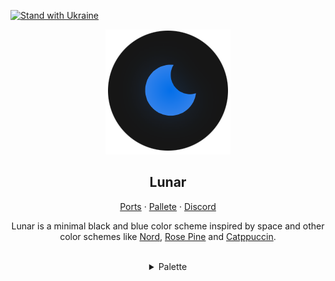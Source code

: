  [![Stand with Ukraine](https://user-images.githubusercontent.com/1474821/173256840-2cf59d8c-a9d7-4a2c-a8c3-02302227d97a.png)](https://war.ukraine.ua/support-ukraine/)

<p align="center">
<a href="https://lunar-theme.github.io">
  <img src="https://github.com/lunar-theme/lunar-theme/raw/main/assets/icon-rounded.png" />
</a>
<h2 align="center">Lunar</h2>
</p>

<p align="center">
  <a href="https://lunar-theme.github.io/ports">Ports</a>
  ·
  <a href="https://lunar-theme.github.io/palette">Pallete</a>
  ·
  <a href="https://discord.gg/xvj3t9TwFT">Discord</a>
</p>

<p align="center">Lunar is a minimal black and blue color scheme inspired by space and other color schemes like <a href="https://nordtheme.com" target="_blank">Nord</a>, <a href="https://github.com/rose-pine" target="_blank">Rose Pine</a> and <a href="https://github.com/catppuccin">Catppuccin</a>.</p><br>

<details>
  <summary align="center">Palette</summary>

**Deep Space**  

| Color            |    Hex    |          RGB          |    Image   |
| :--------------: | :-------: | :-------------------: | :--------: |
| inner-core       | `#161616` |   `rgb(22, 22, 22)`   | ![#161616](https://raw.githubusercontent.com/lunar-theme/.github/main/assets/deep-space/inner-core.png)|
| outer-core       | `#202020` |   `rgb(32, 32, 32)`   | ![#202020](https://raw.githubusercontent.com/lunar-theme/.github/main/assets/deep-space/outer-core.png)|
| mantle           | `#252525` |   `rgb(37, 37, 37)`   | ![#252525](https://raw.githubusercontent.com/lunar-theme/.github/main/assets/deep-space/mantle.png)|
| crust            | `#303030` |   `rgb(48, 48, 48)`   | ![#303030](https://raw.githubusercontent.com/lunar-theme/.github/main/assets/deep-space/crust.png)|
| tropo            | `#3281ea` |   `rgb(50, 129, 234)` | ![#3281ea](https://raw.githubusercontent.com/lunar-theme/.github/main/assets/deep-space/tropo.png)|
| strato           | `#0284e8` |   `rgb(2, 132, 232)`  | ![#0284e8](https://raw.githubusercontent.com/lunar-theme/.github/main/assets/deep-space/strato.png)|
| meso             | `#02a3e8` |   `rgb(2, 163, 232)`  | ![#02a3e8](https://raw.githubusercontent.com/lunar-theme/.github/main/assets/deep-space/meso.png)|
| thermo           | `#02bbe8` |   `rgb(2, 187, 232)`  | ![#02bbe8](https://raw.githubusercontent.com/lunar-theme/.github/main/assets/deep-space/thermo.png)|
| text             | `#f3f3f3` |   `rgb(243, 243, 243)`| ![#f3f3f3](https://raw.githubusercontent.com/lunar-theme/.github/main/assets/deep-space/text.png)|
| magma            | `#B10C0C` |   `rgb(177, 12, 12)`  | ![#B10C0C](https://raw.githubusercontent.com/lunar-theme/.github/main/assets/deep-space/magma.png)|
| nebula           | `#05844A` |   `rgb(5, 132, 74)`   | ![#05844A](https://raw.githubusercontent.com/lunar-theme/.github/main/assets/deep-space/nebula.png)|

**Dust**

| Color            |    Hex    |          RGB           |    Image   |
| :--------------: | :-------: | :-------------------:  | :--------: |
| cirrus           | `#dfdfdf` |   `rgb(223, 223, 223)` | ![#dfdfdf](https://raw.githubusercontent.com/lunar-theme/.github/main/assets/dust/cirrus.png)|
| stratus          | `#cecece` |   `rgb(206, 206, 206)` | ![#cecece](https://raw.githubusercontent.com/lunar-theme/.github/main/assets/dust/stratus.png)|
| atlo             | `#c9cbce` |   `rgb(201, 203, 206)` | ![#c9cbce](https://raw.githubusercontent.com/lunar-theme/.github/main/assets/dust/atlo.png)|
| cumulus          | `#bbc1c8` |   `rgb(187, 193, 200)` | ![#bbc1c8](https://raw.githubusercontent.com/lunar-theme/.github/main/assets/dust/cumulus.png)|
| nimbus           | `#7e848e` |   `rgb(126, 132, 142)` | ![#7e848e](https://raw.githubusercontent.com/lunar-theme/.github/main/assets/dust/nimbus.png)|

</details>
